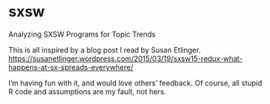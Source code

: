 # sxsw
Analyzing SXSW Programs for Topic Trends

This is all inspired by a blog post I read by Susan Etlinger.  
https://susanetlinger.wordpress.com/2015/03/19/sxsw15-redux-what-happens-at-sx-spreads-everywhere/

I’m having fun with it, and would love others’ feedback.  Of course, all stupid R code and assumptions are my fault, not hers.
